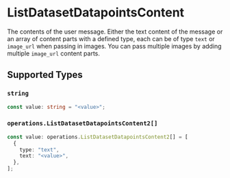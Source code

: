 # ListDatasetDatapointsContent

The contents of the user message. Either the text content of the message or an array of content parts with a defined type, each can be of type `text` or `image_url` when passing in images. You can pass multiple images by adding multiple `image_url` content parts. 


## Supported Types

### `string`

```typescript
const value: string = "<value>";
```

### `operations.ListDatasetDatapointsContent2[]`

```typescript
const value: operations.ListDatasetDatapointsContent2[] = [
  {
    type: "text",
    text: "<value>",
  },
];
```

